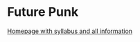 # Future Punk

[Homepage with syllabus and all information](https://github.com/jbenno/nyuad_future_punk/wiki)

